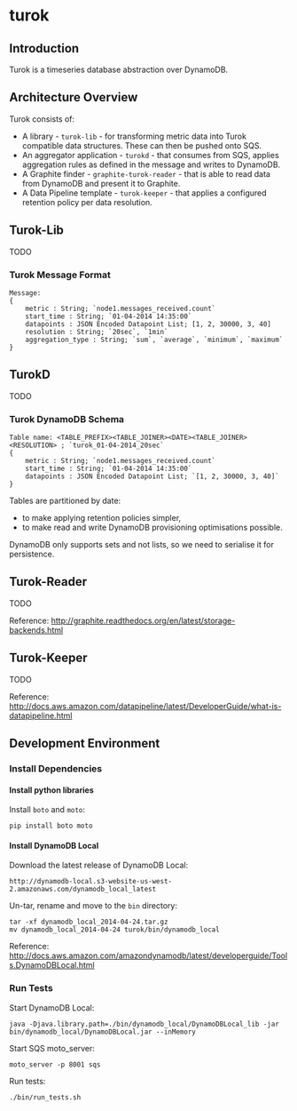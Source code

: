 # turok

## Introduction

Turok is a timeseries database abstraction over DynamoDB.

## Architecture Overview

Turok consists of:
- A library - `turok-lib` - for transforming metric data into Turok compatible data structures. These can then be pushed onto SQS.
- An aggregator application - `turokd` - that consumes from SQS, applies aggregation rules as defined in the message and writes to DynamoDB.
- A Graphite finder - `graphite-turok-reader` - that is able to read data from DynamoDB and present it to Graphite.
- A Data Pipeline template - `turok-keeper` - that applies a configured retention policy per data resolution.

## Turok-Lib

TODO

### Turok Message Format

```
Message:
{
	metric : String; `node1.messages_received.count`
	start_time : String; `01-04-2014 14:35:00`
	datapoints : JSON Encoded Datapoint List; [1, 2, 30000, 3, 40]
	resolution : String; `20sec`, `1min`
	aggregation_type : String; `sum`, `average`, `minimum`, `maximum`
}
```

## TurokD

TODO

### Turok DynamoDB Schema

```
Table name: <TABLE_PREFIX><TABLE_JOINER><DATE><TABLE_JOINER><RESOLUTION> ; `turok_01-04-2014_20sec`
{
	metric : String; `node1.messages_received.count`
	start_time : String; `01-04-2014 14:35:00`
	datapoints : JSON Encoded Datapoint List; `[1, 2, 30000, 3, 40]`
}
```

Tables are partitioned by date:
- to make applying retention policies simpler,
- to make read and write DynamoDB provisioning optimisations possible.

DynamoDB only supports sets and not lists, so we need to serialise it for persistence.

## Turok-Reader

TODO

Reference: http://graphite.readthedocs.org/en/latest/storage-backends.html

## Turok-Keeper

TODO

Reference: http://docs.aws.amazon.com/datapipeline/latest/DeveloperGuide/what-is-datapipeline.html

## Development Environment

### Install Dependencies

#### Install python libraries

Install `boto` and `moto`:

	pip install boto moto

#### Install DynamoDB Local

Download the latest release of DynamoDB Local:

	http://dynamodb-local.s3-website-us-west-2.amazonaws.com/dynamodb_local_latest

Un-tar, rename and move to the `bin` directory:

	tar -xf dynamodb_local_2014-04-24.tar.gz
	mv dynamodb_local_2014-04-24 turok/bin/dynamodb_local

Reference: http://docs.aws.amazon.com/amazondynamodb/latest/developerguide/Tools.DynamoDBLocal.html

### Run Tests

Start DynamoDB Local:

	java -Djava.library.path=./bin/dynamodb_local/DynamoDBLocal_lib -jar bin/dynamodb_local/DynamoDBLocal.jar --inMemory

Start SQS moto_server:

	moto_server -p 8001 sqs

Run tests:

	./bin/run_tests.sh
